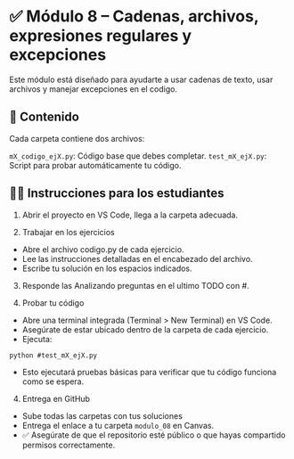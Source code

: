 
# ✅ Módulo 8 – Cadenas, archivos, expresiones regulares y excepciones
Este módulo está diseñado para ayudarte a usar cadenas de texto, usar archivos y manejar excepciones en el codigo. 

## 📂 Contenido
Cada carpeta contiene dos archivos:

`mX_codigo_ejX.py`: Código base que debes completar.
`test_mX_ejX.py`: Script para probar automáticamente tu código.

## 🧑‍💻 Instrucciones para los estudiantes
1. Abrir el proyecto en VS Code, llega a la carpeta adecuada.

2. Trabajar en los ejercicios
- Abre el archivo codigo.py de cada ejercicio.
- Lee las instrucciones detalladas en el encabezado del archivo.
- Escribe tu solución en los espacios indicados.

3. Responde las Analizando preguntas en el ultimo TODO con #. 

4. Probar tu código
- Abre una terminal integrada (Terminal > New Terminal) en VS Code.
- Asegúrate de estar ubicado dentro de la carpeta de cada ejercicio.
- Ejecuta:
```
python #test_mX_ejX.py
```
- Esto ejecutará pruebas básicas para verificar que tu código funciona como se espera.

4. Entrega en GitHub
- Sube todas las carpetas con tus soluciones 
- Entrega el enlace a tu carpeta `modulo_08` en Canvas.
- ✅ Asegúrate de que el repositorio esté público o que hayas compartido permisos correctamente.


